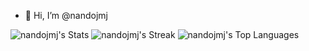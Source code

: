 - 👋 Hi, I’m @nandojmj

<!---
nandojmj/nandojmj is a ✨ special ✨ repository because its `README.md` (this file) appears on your GitHub profile.
You can click the Preview link to take a look at your changes.
--->

![nandojmj's Stats](https://github-readme-stats.vercel.app/api?username=nandojmj&theme=tokyonight&show_icons=true&hide_border=false&count_private=false)
![nandojmj's Streak](https://github-readme-streak-stats.herokuapp.com/?user=nandojmj&theme=tokyonight&hide_border=false)
![nandojmj's Top Languages](https://github-readme-stats.vercel.app/api/top-langs/?username=nandojmj&theme=tokyonight&show_icons=true&hide_border=false&layout=compact)

